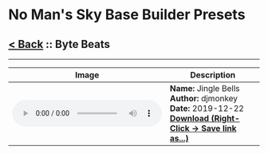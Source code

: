 # No Man's Sky Base Builder Presets  

## [< Back](https://charliebanks.github.io/nms-base-builder-presets/) :: Byte Beats

___


<table cellpadding="10">
<thead>
    <tr>
        <th>Image</th>
        <th>Description</th>
    </tr>
</thead>
<tbody>
    <tr>
                <td width="40%"><audio controls>
                    <source src="https://github.com/charliebanks/nms-base-builder-presets/blob/master//sounds/Byte Beats/djmonkey_JingleBells.mp3?raw=true" type="audio/mpeg">
                    Your browser does not support the audio element.
                </audio></td>
                <td valign="top" width="60%"><b>Name:</b> Jingle Bells <br /> <b>Author:</b> djmonkey <br /><b>Date:</b> 2019-12-22 <br /> <b><a href="https://raw.githubusercontent.com/charliebanks/nms-base-builder-presets/master/Byte Beats/djmonkey_JingleBells.json">Download (Right-Click -> Save link as...)</a></b></td>
            </tr>
            
</tbody>
</table>
    